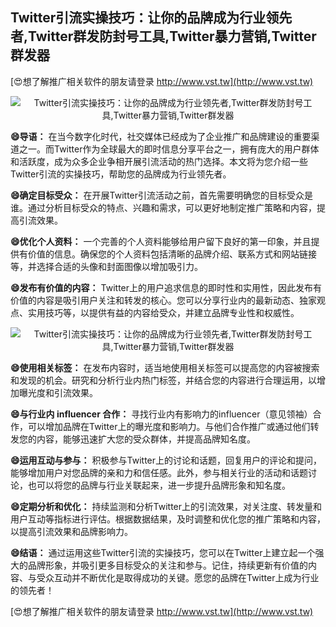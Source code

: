 ## **Twitter引流实操技巧：让你的品牌成为行业领先者,Twitter群发防封号工具,Twitter暴力营销,Twitter群发器**

[😍想了解推广相关软件的朋友请登录 http://www.vst.tw](http://www.vst.tw)

 <center><img src="https://vst.tw/MP4/tuiguang/png/3.png" alt="Twitter引流实操技巧：让你的品牌成为行业领先者,Twitter群发防封号工具,Twitter暴力营销,Twitter群发器"></center>

**😄导语：**
在当今数字化时代，社交媒体已经成为了企业推广和品牌建设的重要渠道之一。而Twitter作为全球最大的即时信息分享平台之一，拥有庞大的用户群体和活跃度，成为众多企业争相开展引流活动的热门选择。本文将为您介绍一些Twitter引流的实操技巧，帮助您的品牌成为行业领先者。

**😄确定目标受众：**
在开展Twitter引流活动之前，首先需要明确您的目标受众是谁。通过分析目标受众的特点、兴趣和需求，可以更好地制定推广策略和内容，提高引流效果。

**😄优化个人资料：**
一个完善的个人资料能够给用户留下良好的第一印象，并且提供有价值的信息。确保您的个人资料包括清晰的品牌介绍、联系方式和网站链接等，并选择合适的头像和封面图像以增加吸引力。

**😄发布有价值的内容：**
Twitter上的用户追求信息的即时性和实用性，因此发布有价值的内容是吸引用户关注和转发的核心。您可以分享行业内的最新动态、独家观点、实用技巧等，以提供有益的内容给受众，并建立品牌专业性和权威性。

 <center><img src="https://vst.tw/MP4/tuiguang/png/2.png" alt="Twitter引流实操技巧：让你的品牌成为行业领先者,Twitter群发防封号工具,Twitter暴力营销,Twitter群发器"></center>

**😄使用相关标签：**
在发布内容时，适当地使用相关标签可以提高您的内容被搜索和发现的机会。研究和分析行业内热门标签，并结合您的内容进行合理运用，以增加曝光度和引流效果。

**😄与行业内 influencer 合作：**
寻找行业内有影响力的influencer（意见领袖）合作，可以增加品牌在Twitter上的曝光度和影响力。与他们合作推广或通过他们转发您的内容，能够迅速扩大您的受众群体，并提高品牌知名度。

**😄运用互动与参与：**
积极参与Twitter上的讨论和话题，回复用户的评论和提问，能够增加用户对您品牌的亲和力和信任感。此外，参与相关行业的活动和话题讨论，也可以将您的品牌与行业关联起来，进一步提升品牌形象和知名度。

**😄定期分析和优化：**
持续监测和分析Twitter上的引流效果，对关注度、转发量和用户互动等指标进行评估。根据数据结果，及时调整和优化您的推广策略和内容，以提高引流效果和品牌影响力。

**😄结语：**
通过运用这些Twitter引流的实操技巧，您可以在Twitter上建立起一个强大的品牌形象，并吸引更多目标受众的关注和参与。记住，持续更新有价值的内容、与受众互动并不断优化是取得成功的关键。愿您的品牌在Twitter上成为行业的领先者！

[😍想了解推广相关软件的朋友请登录 http://www.vst.tw](http://www.vst.tw)



